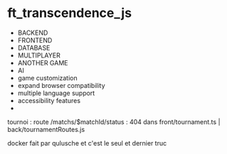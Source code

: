 # ft_transcendence_js
 
- BACKEND
- FRONTEND
- DATABASE
- MULTIPLAYER
- ANOTHER GAME
- AI
- game customization
- expand browser compatibility
- multiple language support
- accessibility features
- 


tournoi : route /matchs/$matchId/status : 404
 dans front/tournament.ts  |  back/tournamentRoutes.js

docker fait par qulusche
et c'est le seul et dernier truc
